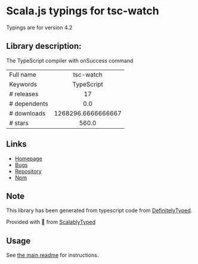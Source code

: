 
# Scala.js typings for tsc-watch

Typings are for version 4.2

## Library description:
The TypeScript compiler with onSuccess command

|                    |                 |
| ------------------ | :-------------: |
| Full name          | tsc-watch |
| Keywords           | TypeScript |
| # releases         | 17 |
| # dependents       | 0.0 |
| # downloads        | 1268296.6666666667 |
| # stars            | 560.0 |

## Links
- [Homepage](https://github.com/gilamran/tsc-watch#readme)
- [Bugs](https://github.com/gilamran/tsc-watch/issues)
- [Repository](https://github.com/gilamran/tsc-watch)
- [Npm](https://www.npmjs.com/package/tsc-watch)
    


## Note
This library has been generated from typescript code from [DefinitelyTyped](https://definitelytyped.org).

Provided with :purple_heart: from [ScalablyTyped](https://github.com/oyvindberg/ScalablyTyped)

## Usage
See [the main readme](../../readme.md) for instructions.


